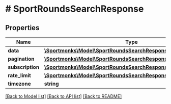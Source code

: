 # # SportRoundsSearchResponse

## Properties

Name | Type | Description | Notes
------------ | ------------- | ------------- | -------------
**data** | [**\Sportmonks\Model\SportRoundsSearchResponseDataInner[]**](SportRoundsSearchResponseDataInner.md) |  | [optional]
**pagination** | [**\Sportmonks\Model\SportRoundsSearchResponsePagination**](SportRoundsSearchResponsePagination.md) |  | [optional]
**subscription** | [**\Sportmonks\Model\SportRoundsSearchResponseSubscriptionInner[]**](SportRoundsSearchResponseSubscriptionInner.md) |  | [optional]
**rate_limit** | [**\Sportmonks\Model\SportRoundsSearchResponseRateLimit**](SportRoundsSearchResponseRateLimit.md) |  | [optional]
**timezone** | **string** |  | [optional]

[[Back to Model list]](../../README.md#models) [[Back to API list]](../../README.md#endpoints) [[Back to README]](../../README.md)

